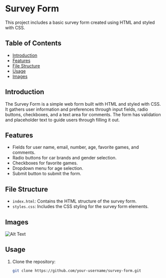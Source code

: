 # Survey Form

This project includes a basic survey form created using HTML and styled with CSS.

## Table of Contents

- [Introduction](#introduction)
- [Features](#features) 
- [File Structure](#file-structure)  
- [Usage](#usage)
- [Images](#images)

## Introduction

The Survey Form is a simple web form built with HTML and styled with CSS. It gathers user information and preferences through input fields, radio buttons, checkboxes, and a text area for comments. The form has validation and placeholder text to guide users through filling it out.

## Features

- Fields for user name, email, number, age, favorite games, and comments.
- Radio buttons for car brands and gender selection.
- Checkboxes for favorite games.
- Dropdown menu for age selection.
- Submit button to submit the form.

## File Structure

- `index.html`: Contains the HTML structure of the survey form.
- `styles.css`: Includes the CSS styling for the survey form elements.

## Images

![Alt Text](https://github.com/HariAr2/MyProjects/blob/main/survey%20form/surveyform.png?raw=true)


## Usage

1. Clone the repository:
   ```bash
   git clone https://github.com/your-username/survey-form.git
